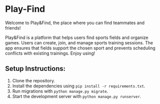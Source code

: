 # Play-Find

Welcome to Play&Find, the place where you can find teammates and friends!

Play&Find is a platform that helps users find sports fields and organize games.
Users can create, join, and manage sports training sessions.
The app ensures that fields support the chosen sport and prevents scheduling conflicts with existing trainings.
Enjoy using!


## Setup Instructions:
1. Clone the repository.
2. Install the dependencies using `pip install -r requirements.txt`.
3. Run migrations with `python manage.py migrate`.
4. Start the development server with `python manage.py runserver`.
